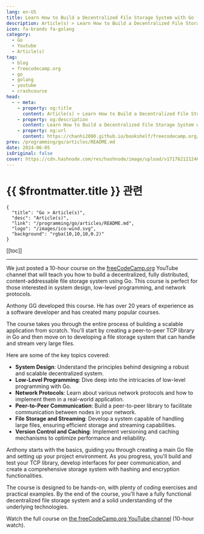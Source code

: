 ```yaml
---
lang: en-US
title: Learn How to Build a Decentralized File Storage System with Go
description: Article(s) > Learn How to Build a Decentralized File Storage System with Go
icon: fa-brands fa-golang
category: 
  - Go
  - Youtube
  - Article(s)
tag: 
  - blog
  - freecodecamp.org
  - go
  - golang
  - youtube
  - crashcourse
head:
  - - meta:
    - property: og:title
      content: Article(s) > Learn How to Build a Decentralized File Storage System with Go
    - property: og:description
      content: Learn How to Build a Decentralized File Storage System with Go
    - property: og:url
      content: https://chanhi2000.github.io/bookshelf/freecodecamp.org/learn-how-to-build-a-decentralized-file-storage-system-with-go.html
prev: /programming/go/articles/README.md
date: 2024-06-05
isOriginal: false
cover: https://cdn.hashnode.com/res/hashnode/image/upload/v1717621212467/3ddb756b-de1e-4976-8196-4113e5851a9d.png
---
```


# {{ $frontmatter.title }} 관련

```component VPCard
{
  "title": "Go > Article(s)",
  "desc": "Article(s)",
  "link": "/programming/go/articles/README.md",
  "logo": "/images/ico-wind.svg",
  "background": "rgba(10,10,10,0.2)"
}
```

[[toc]]

---

<SiteInfo
  name="Learn How to Build a Decentralized File Storage System with Go"
  desc="We just posted a 10-hour course on the freeCodeCamp.org YouTube channel that will teach you how to build a decentralized, fully distributed, content-addressable file storage system using Go. This course is perfect for those interested in system desig..."
  url="https://freecodecamp.org/news/learn-how-to-build-a-decentralized-file-storage-system-with-go/"
  logo="https://cdn.freecodecamp.org/universal/favicons/favicon.ico"
  preview="https://cdn.hashnode.com/res/hashnode/image/upload/v1717621212467/3ddb756b-de1e-4976-8196-4113e5851a9d.png"/>

We just posted a 10-hour course on the [<FontIcon icon="fa-brands fa-free-code-camp"/>freeCodeCamp.org](https://freeCodeCamp.org) YouTube channel that will teach you how to build a decentralized, fully distributed, content-addressable file storage system using Go. This course is perfect for those interested in system design, low-level programming, and network protocols.

Anthony GG developed this course. He has over 20 years of experience as a software developer and has created many popular courses.

The course takes you through the entire process of building a scalable application from scratch. You'll start by creating a peer-to-peer TCP library in Go and then move on to developing a file storage system that can handle and stream very large files.

Here are some of the key topics covered:

- **System Design**: Understand the principles behind designing a robust and scalable decentralized system.
- **Low-Level Programming**: Dive deep into the intricacies of low-level programming with Go.
- **Network Protocols**: Learn about various network protocols and how to implement them in a real-world application.
- **Peer-to-Peer Communication**: Build a peer-to-peer library to facilitate communication between nodes in your network.
- **File Storage and Streaming**: Develop a system capable of handling large files, ensuring efficient storage and streaming capabilities.
- **Version Control and Caching**: Implement versioning and caching mechanisms to optimize performance and reliability.

Anthony starts with the basics, guiding you through creating a main Go file and setting up your project environment. As you progress, you'll build and test your TCP library, develop interfaces for peer communication, and create a comprehensive storage system with hashing and encryption functionalities.

The course is designed to be hands-on, with plenty of coding exercises and practical examples. By the end of the course, you'll have a fully functional decentralized file storage system and a solid understanding of the underlying technologies.

Watch the full course on [<FontIcon icon="fa-brands fa-youtube"/>the freeCodeCamp.org YouTube channel](youtu.be/IoY6bE--A54) (10-hour watch).

<VidStack src="youtube/IoY6bE--A54" />

